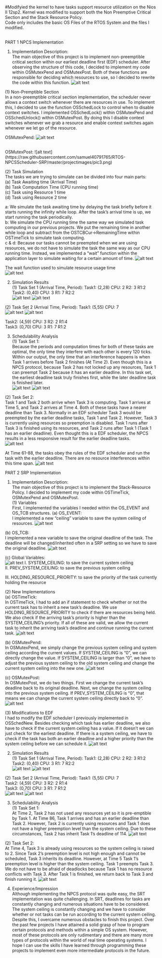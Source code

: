 #Modifyied the kernel to have tasks support resource utilization on the Nios II 12sp2. Kernel was modified to support both the Non Preemptive Critical Section and the Stack Resource Policy. <br/>
Code only includes the basic OS Files of the RTOS System and the files I modified.<br/><br/>


PART 1 NPCS Implementation <br/>
1.	Implementation Description: <br/>
The main objective of this project is to implement non-preemptible critical section within our earliest deadline first (EDF) scheduler. After observing the structure of this code, I decided to implement my code within OSMutexPend and OSMutexPost. Both of these functions are responsible for deciding which resources to use, so I decided to rewrite the code within this function.
![alt text](https://raw.githubusercontent.com/samuel40791765/RTOS-NPCSScheduler-SRP/master/projectimages/pic1.png)

(1)	Non-Premptible Section <br/>
In a non-preemptible critical section implementation, the scheduler never allows a context switch whenever there are resources in use. To implement this, I decided to use the function OSSchedLock to control when to disable context switches.
I implemented OSSchedLock() within OSMutexPend and OSSchedUnlock() within OSMutexPost. By doing this I disable context switches whenever we grab a resource and enable context switches again whenever we let go of the resource. <br/>

OSMutexPend:
 ![alt text](https://raw.githubusercontent.com/samuel40791765/RTOS-NPCSScheduler-SRP/master/projectimages/pic2.png)
 

<br/>
OSMutexPost:
![alt text](https://raw.githubusercontent.com/samuel40791765/RTOS-NPCSScheduler-SRP/master/projectimages/pic3.png)

(2)	Task Simulation <br/>
The tasks we are trying to simulate can be divided into four main parts: <br/>
(a)	Task Awaiting time (Arrival Time) <br/>
(b)	Task Computation Time (CPU running time) <br/>
(c)	Task using Resource 1 time <br/>
(d)	Task using Resource 2 time <br/>

a: We simulate the task awaiting time by delaying the task briefly before it starts running the infinity while loop. After the task’s arrival time is up, we start running the task periodically. <br/>
b: We simulate the CPU running time the same way we simulated task computing in our previous projects. We put the remaining time in another while loop and subtract from the OSTCBCur->RemainingTime within OSTimeTick to simulate task computing. <br/>
c & d: Because our tasks cannot be preempted when we are using resources, we do not have to simulate the task the same way as our CPU running time.
Instead, we implemented a “wait” function within the application layer to simulate waiting for a certain amount of time. 
![alt text](https://raw.githubusercontent.com/samuel40791765/RTOS-NPCSScheduler-SRP/master/projectimages/pic4.png)


The wait function used to simulate resource usage time <br/>
![alt text](https://raw.githubusercontent.com/samuel40791765/RTOS-NPCSScheduler-SRP/master/projectimages/pic5.png)

2.	Simulation Results <br/>
(1)	Task Set 1 (Arrival Time, Period): Task1: (2,28) CPU: 2 R2: 3 R1:2 Task2: (0,40) CPU: 3 R1: 7 R2:2 <br/>
![alt text](https://raw.githubusercontent.com/samuel40791765/RTOS-NPCSScheduler-SRP/master/projectimages/pic6.png)
![alt text](https://raw.githubusercontent.com/samuel40791765/RTOS-NPCSScheduler-SRP/master/projectimages/pic7.png)

(2)	Task Set 2 (Arrival Time, Period): Task1: (5,55) CPU: 7 <br/>
![alt text](https://raw.githubusercontent.com/samuel40791765/RTOS-NPCSScheduler-SRP/master/projectimages/pic8.png)
![alt text](https://raw.githubusercontent.com/samuel40791765/RTOS-NPCSScheduler-SRP/master/projectimages/pic9.png)
 
Task2: (4,59) CPU: 3 R2: 2 R1:4 <br/>
Task3: (0,70) CPU: 3 R1: 7 R1:2 <br/>

3.	Schedulability Analysis <br/>
(1)	Task Set 1: <br/>
Because the periods and computation times for both of these tasks are optimal, the only time they interfere with each other is every 120 ticks. Within our output, the only time that an interference happens is when Task 1 arrives before Task 2 finishes (At Time 2). Even though this is a NPCS protocol, because Task 2 has not locked up any resources, Task 1 can preempt Task 2 because it has an earlier deadline. In this task set, the earliest deadline task truly finishes first, while the later deadline task is finished later. <br/>
![alt text](https://raw.githubusercontent.com/samuel40791765/RTOS-NPCSScheduler-SRP/master/projectimages/pic10.png)
![alt text](https://raw.githubusercontent.com/samuel40791765/RTOS-NPCSScheduler-SRP/master/projectimages/pic11.png)




(2)	Task Set 2: <br/>
Task 1 and Task 2 both arrive when Task 3 is computing. Task 1 arrives at Time 5, and Task 2 arrives at Time 4. Both of these tasks have a nearer deadline than Task 3. Normally in an EDF scheduler Task 3 would be preempted by the earlier deadline tasks, Task 1 and Task 2. However, Task 3 is currently using resources so preemption is disabled. Task 1 runs after Task 3 is finished using its resources, and Task 2 runs after Task 1 (Task 1 has an earlier deadline). Even thought this is a EDF scheduler, the NPCS results in a less responsive result for the earlier deadline tasks. <br/>
![alt text](https://raw.githubusercontent.com/samuel40791765/RTOS-NPCSScheduler-SRP/master/projectimages/pic12.png)

At Time 61-88, the tasks obey the rules of the EDF scheduler and run the task with the earlier deadline. There are no resource interferences within this time span.
![alt text](https://raw.githubusercontent.com/samuel40791765/RTOS-NPCSScheduler-SRP/master/projectimages/pic13.png)



 
PART 2 SRP Implementation <br/>
1.	Implementation Description: <br/>
The main objective of this project is to implement the Stack-Resource Policy. I decided to implement my code within OSTimeTick, OSMutexPend and OSMutexPost. <br/>
(1)	Variables <br/>
First, I implemented the variables I needed within the OS_EVENT and OS_TCB structures.
(a)	OS_EVENT: <br/>
I implemented a new “ceiling” variable to save the system ceiling of resources.
![alt text](https://raw.githubusercontent.com/samuel40791765/RTOS-NPCSScheduler-SRP/master/projectimages/pic14.png)

(b)	OS_TCB: <br/>
I implemented a new variable to save the original deadline of the task. The deadline will be changed/inherited often in a SRP setting so we have to save the original deadline.
![alt text](https://raw.githubusercontent.com/samuel40791765/RTOS-NPCSScheduler-SRP/master/projectimages/pic15.png)

(c)	Global Variables: <br/>
![alt text](https://raw.githubusercontent.com/samuel40791765/RTOS-NPCSScheduler-SRP/master/projectimages/pic16.png)
I.	SYSTEM_CEILING: to save the current system ceiling <br/>
II.	PREV_SYSTEM_CEILING: to save the previous system ceiling <br/>
 
III.	HOLDING_RESOURCE_PRIORITY: to save the priority of the task currently holding the resource <br/>

(2)	New Implementations <br/>
(a)	OSTimeTick: <br/>
In OSTimeTick, I had to add an if statement to check whether or not the current task has to inherit a new task’s deadline.
We use HOLDING_RESOURCE_PRIORITY to check if there are resources being held. We also check if the arriving task’s priority is higher than the SYSTEM_CEILING’s priority.
If all of these are valid, we allow the current task to inherit the arriving task’s deadline and continue running the current task.
![alt text](https://raw.githubusercontent.com/samuel40791765/RTOS-NPCSScheduler-SRP/master/projectimages/pic17.png)

(b)	OSMutexPend: <br/>
In OSMutexPend, we simply change the previous system ceiling and system ceiling according the current values. If SYSTEM_CEILING is “0”, we can directly change the value. If SYSTEM_CEILING is larger than “0”, we have to adjust the previous system ceiling to the old system ceiling and change the current system ceiling into the new one.
![alt text](https://raw.githubusercontent.com/samuel40791765/RTOS-NPCSScheduler-SRP/master/projectimages/pic18.png)
 
(c)	OSMutexPost: <br/>
In OSMutexPost, we do two things.
First we change the current task’s deadline back to its original deadline. Next, we change the system ceiling into the previous system ceiling. If PREV_SYSTEM_CEILING is “0”, that means we can change the current system ceiling directly back to “0”.
![alt text](https://raw.githubusercontent.com/samuel40791765/RTOS-NPCSScheduler-SRP/master/projectimages/pic19.png)

(3)	Modifications to EDF <br/>
I had to modify the EDF scheduler I previously implemented in OSSchedNew. Besides checking which task has earlier deadline, we also have to check if the current system ceiling has a value. If it doesn’t we can just check for the earliest deadline. If there is a system ceiling, we have to check if the task has both an earlier deadline and a higher priority than the system ceiling before we can schedule it.
![alt text](https://raw.githubusercontent.com/samuel40791765/RTOS-NPCSScheduler-SRP/master/projectimages/pic20.png)

2.	Simulation Results <br/>
(1)	Task Set 1 (Arrival Time, Period): Task1: (2,28) CPU: 2 R2: 3 R1:2 Task2: (0,40) CPU: 3 R1: 7 R2:2 <br/>
![alt text](https://raw.githubusercontent.com/samuel40791765/RTOS-NPCSScheduler-SRP/master/projectimages/pic21.png)
![alt text](https://raw.githubusercontent.com/samuel40791765/RTOS-NPCSScheduler-SRP/master/projectimages/pic22.png)

 

(2)	Task Set 2 (Arrival Time, Period): Task1: (5,55) CPU: 7 <br/>
Task2: (4,59) CPU: 3 R2: 2 R1:4 <br/>
Task3: (0,70) CPU: 3 R1: 7 R1:2 <br/>
![alt text](https://raw.githubusercontent.com/samuel40791765/RTOS-NPCSScheduler-SRP/master/projectimages/pic23.png)
![alt text](https://raw.githubusercontent.com/samuel40791765/RTOS-NPCSScheduler-SRP/master/projectimages/pic24.png)
 
 

3.	Schedulability Analysis <br/>
(1)	Task Set 1: <br/>
At Time 2, Task 2 has not used any resources yet so it is pre-emptible by Task 1. At Time 86, Task 1 arrives and has an earlier deadline than Task 2. However, Task 2 is currently using resources and Task 1 does not have a higher preemption level than the system ceiling. Due to these circumstances, Task 2 has inherit Task 1’s deadline of 114.
![alt text](https://raw.githubusercontent.com/samuel40791765/RTOS-NPCSScheduler-SRP/master/projectimages/pic25.png)



(2)	Task Set 2: <br/>
At Time 4, Task 3 is already using resources so the system ceiling is raised to 2. Since Task 2’s preemption level is not high enough and cannot be scheduled, Task 3 inherits its deadline.
However, at Time 5 Task 1’s preemption level is higher than the system ceiling. Task 1 preempts Task 3. We do not have to be afraid of deadlocks because Task 1 has no resource conflicts with Task 3. After Task 1 is finished, we return back to Task 3 and finish running it.
![alt text](https://raw.githubusercontent.com/samuel40791765/RTOS-NPCSScheduler-SRP/master/projectimages/pic26.png)


4.	Experience/Impression <br/>
Although implementing the NPCS protocol was quite easy, the SRT implementation was quite challenging. In SRT, deadlines for tasks are constantly changing and numerous situations have to be considered. The system ceiling is constantly changing and we have to consider whether or not tasks can be run according to the current system ceiling. Despite this, I overcame numerous obstacles to finish this project. Over the past few projects I have attained a solid grasp of how to program certain protocols and methods within a simple OS system. However, most of these protocols are only rudimentary and there are many more types of protocols within the world of real time operating systems. I hope I can use the skills I have learned through programming these projects to implement even more intermediate protocols in the future.



